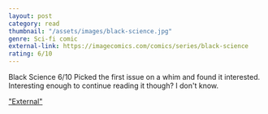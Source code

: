 ```yaml
---
layout: post
category: read
thumbnail: "/assets/images/black-science.jpg"
genre: Sci-fi comic
external-link: https://imagecomics.com/comics/series/black-science
rating: 6/10
---
```

Black Science
6/10
Picked the first issue on a whim and found it interested. Interesting enough to continue reading it though? I don't know. 

["External"](https://imagecomics.com/comics/series/black-science)